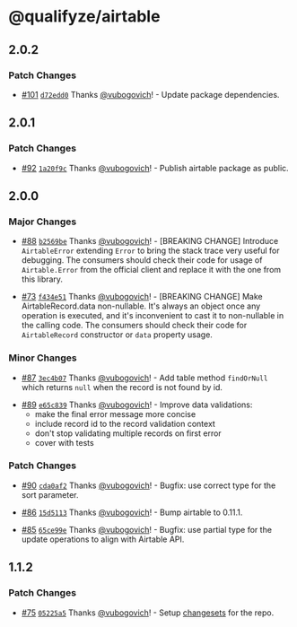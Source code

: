# @qualifyze/airtable

## 2.0.2

### Patch Changes

- [#101](https://github.com/Qualifyze/airtable/pull/101) [`d72edd0`](https://github.com/Qualifyze/airtable/commit/d72edd081dc52eea0415752aa21fcc3f1f2edcdd) Thanks [@vubogovich](https://github.com/vubogovich)! - Update package dependencies.

## 2.0.1

### Patch Changes

- [#92](https://github.com/Qualifyze/airtable/pull/92) [`1a20f9c`](https://github.com/Qualifyze/airtable/commit/1a20f9c7b610da155e52afd2342f61357ed8c8fd) Thanks [@vubogovich](https://github.com/vubogovich)! - Publish airtable package as public.

## 2.0.0

### Major Changes

- [#88](https://github.com/Qualifyze/airtable/pull/88) [`b2569be`](https://github.com/Qualifyze/airtable/commit/b2569be688d699f545b314193f59cdcf354e651f) Thanks [@vubogovich](https://github.com/vubogovich)! - [BREAKING CHANGE] Introduce `AirtableError` extending `Error` to bring the stack trace very useful for debugging.
  The consumers should check their code for usage of `Airtable.Error` from the official client and replace it with the one from this library.

* [#73](https://github.com/Qualifyze/airtable/pull/73) [`f434e51`](https://github.com/Qualifyze/airtable/commit/f434e510ab0b033cc094e29314f75b8f5d8b8665) Thanks [@vubogovich](https://github.com/vubogovich)! - [BREAKING CHANGE] Make AirtableRecord.data non-nullable.
  It's always an object once any operation is executed, and it's inconvenient
  to cast it to non-nullable in the calling code. The consumers should check
  their code for `AirtableRecord` constructor or `data` property usage.

### Minor Changes

- [#87](https://github.com/Qualifyze/airtable/pull/87) [`3ec4b07`](https://github.com/Qualifyze/airtable/commit/3ec4b07f8fe7b134952c08d08e5ef7346c4edcde) Thanks [@vubogovich](https://github.com/vubogovich)! - Add table method `findOrNull` which returns `null` when the record is not found by id.

* [#89](https://github.com/Qualifyze/airtable/pull/89) [`e65c839`](https://github.com/Qualifyze/airtable/commit/e65c8394519b9d79abd3658ead608f1e2d422f02) Thanks [@vubogovich](https://github.com/vubogovich)! - Improve data validations:
  - make the final error message more concise
  - include record id to the record validation context
  - don't stop validating multiple records on first error
  - cover with tests

### Patch Changes

- [#90](https://github.com/Qualifyze/airtable/pull/90) [`cda0af2`](https://github.com/Qualifyze/airtable/commit/cda0af28fec2155c7986ecefbcff5f9d74e54b3f) Thanks [@vubogovich](https://github.com/vubogovich)! - Bugfix: use correct type for the sort parameter.

* [#86](https://github.com/Qualifyze/airtable/pull/86) [`15d5113`](https://github.com/Qualifyze/airtable/commit/15d5113dd44b962327f982d344e8c730b105f81c) Thanks [@vubogovich](https://github.com/vubogovich)! - Bump airtable to 0.11.1.

- [#85](https://github.com/Qualifyze/airtable/pull/85) [`65ce99e`](https://github.com/Qualifyze/airtable/commit/65ce99ed91fad10e52a604176d2a93714456c727) Thanks [@vubogovich](https://github.com/vubogovich)! - Bugfix: use partial type for the update operations to align with Airtable API.

## 1.1.2

### Patch Changes

- [#75](https://github.com/Qualifyze/airtable/pull/75) [`05225a5`](https://github.com/Qualifyze/airtable/commit/05225a5b35f5c550ce28bf3a379f1f3df5b5ae7d) Thanks [@vubogovich](https://github.com/vubogovich)! - Setup [changesets](https://github.com/atlassian/changesets) for the repo.
